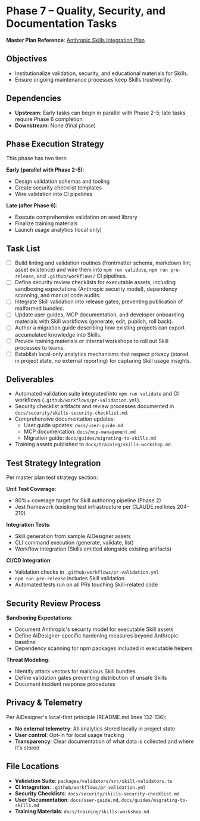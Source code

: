 # Phase 7 – Quality, Security, and Documentation Tasks

**Master Plan Reference**: [Anthropic Skills Integration Plan](../../plans/anthropic-skills-integration.md)

## Objectives

- Institutionalize validation, security, and educational materials for Skills.
- Ensure ongoing maintenance processes keep Skills trustworthy.

## Dependencies

- **Upstream**: Early tasks can begin in parallel with Phase 2-5; late tasks require Phase 6 completion
- **Downstream**: None (final phase)

## Phase Execution Strategy

This phase has two tiers:

**Early (parallel with Phase 2-5)**:
- Design validation schemas and tooling
- Create security checklist templates
- Wire validation into CI pipelines

**Late (after Phase 6)**:
- Execute comprehensive validation on seed library
- Finalize training materials
- Launch usage analytics (local only)

## Task List

- [ ] Build linting and validation routines (frontmatter schema, markdown lint, asset existence) and wire them into `npm run validate`, `npm run pre-release`, and `.github/workflows/` CI pipelines.
- [ ] Define security review checklists for executable assets, including sandboxing expectations (Anthropic security model), dependency scanning, and manual code audits.
- [ ] Integrate Skill validation into release gates, preventing publication of malformed bundles.
- [ ] Update user guides, MCP documentation, and developer onboarding materials with Skill workflows (generate, edit, publish, roll back).
- [ ] Author a migration guide describing how existing projects can export accumulated knowledge into Skills.
- [ ] Provide training materials or internal workshops to roll out Skill processes to teams.
- [ ] Establish local-only analytics mechanisms that respect privacy (stored in project state, no external reporting) for capturing Skill usage insights.

## Deliverables

- Automated validation suite integrated into `npm run validate` and CI workflows (`.github/workflows/pr-validation.yml`).
- Security checklist artifacts and review processes documented in `docs/security/skills-security-checklist.md`.
- Comprehensive documentation updates:
  - User guide updates: `docs/user-guide.md`
  - MCP documentation: `docs/mcp-management.md`
  - Migration guide: `docs/guides/migrating-to-skills.md`
- Training assets published to `docs/training/skills-workshop.md`.

## Test Strategy Integration

Per master plan test strategy section:

**Unit Test Coverage**:
- 80%+ coverage target for Skill authoring pipeline (Phase 2)
- Jest framework (existing test infrastructure per CLAUDE.md lines 204-210)

**Integration Tests**:
- Skill generation from sample AiDesigner assets
- CLI command execution (generate, validate, list)
- Workflow integration (Skills emitted alongside existing artifacts)

**CI/CD Integration**:
- Validation checks in `.github/workflows/pr-validation.yml`
- `npm run pre-release` includes Skill validation
- Automated tests run on all PRs touching Skill-related code

## Security Review Process

**Sandboxing Expectations**:
- Document Anthropic's security model for executable Skill assets
- Define AiDesigner-specific hardening measures beyond Anthropic baseline
- Dependency scanning for npm packages included in executable helpers

**Threat Modeling**:
- Identify attack vectors for malicious Skill bundles
- Define validation gates preventing distribution of unsafe Skills
- Document incident response procedures

## Privacy & Telemetry

Per AiDesigner's local-first principle (README.md lines 132-136):
- **No external telemetry**: All analytics stored locally in project state
- **User control**: Opt-in for local usage tracking
- **Transparency**: Clear documentation of what data is collected and where it's stored

## File Locations

- **Validation Suite**: `packages/validators/src/skill-validators.ts`
- **CI Integration**: `.github/workflows/pr-validation.yml`
- **Security Checklists**: `docs/security/skills-security-checklist.md`
- **User Documentation**: `docs/user-guide.md`, `docs/guides/migrating-to-skills.md`
- **Training Materials**: `docs/training/skills-workshop.md`
